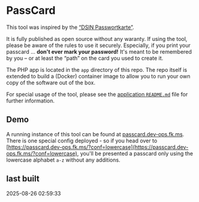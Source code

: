 # PassCard

This tool was inspired by the [“DSIN Passwortkarte”](https://www.sicher-im-netz.de/dsin-passwortkarte).

It is fully published as open source without any waranty. If using the tool, please be aware of the rules to use it securely. Especially, if you print your passcard ... **don't ever mark your password!** It's meant to be remembered by you – or at least the “path” on the card you used to create it.

The PHP app is located in the `app` directory of this repo. The repo itself is extended to build a (Docker) container image to allow you to run your own copy of the software out of the box.

For special usage of the tool, please see the [application `README.md`](app/README.md) file for further information.

## Demo

A running instance of this tool can be found at [passcard.dev-ops.fk.ms](https://passcard.dev-ops.fk.ms). There is one special config deployed - so if you head over to [https://passcard.dev-ops.fk.ms/?conf=lowercase](https://passcard.dev-ops.fk.ms/?conf=lowercase), you'll be presented a passcard only using the lowercase alphabet `a-z` without any additions.

## last built

2025-08-26 02:59:33
